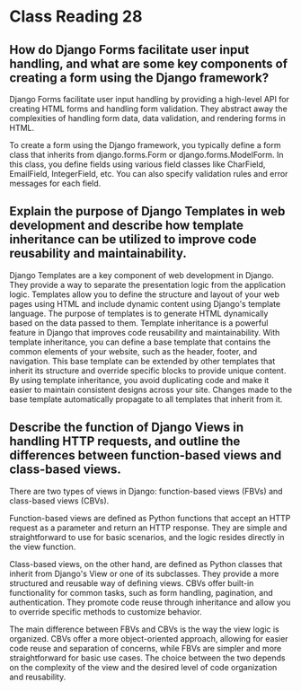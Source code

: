 # Class Reading 28

## How do Django Forms facilitate user input handling, and what are some key components of creating a form using the Django framework?
Django Forms facilitate user input handling by providing a high-level API for creating HTML forms and handling form validation. 
They abstract away the complexities of handling form data, data validation, and rendering forms in HTML.

To create a form using the Django framework, you typically define a form class that inherits from django.forms.Form or django.forms.ModelForm. 
In this class, you define fields using various field classes like CharField, EmailField, IntegerField, etc. You can also specify validation rules and error messages for each field.
## Explain the purpose of Django Templates in web development and describe how template inheritance can be utilized to improve code reusability and maintainability.

Django Templates are a key component of web development in Django. They provide a way to separate the presentation logic from the application logic. 
Templates allow you to define the structure and layout of your web pages using HTML and include dynamic content using Django's template language. 
The purpose of templates is to generate HTML dynamically based on the data passed to them.
Template inheritance is a powerful feature in Django that improves code reusability and maintainability. With template inheritance, you can define a base template that contains the common elements of your website, such as the header, footer, and navigation. 
This base template can be extended by other templates that inherit its structure and override specific blocks to provide unique content. 
By using template inheritance, you avoid duplicating code and make it easier to maintain consistent designs across your site. Changes made to the base template automatically propagate to all templates that inherit from it.
## Describe the function of Django Views in handling HTTP requests, and outline the differences between function-based views and class-based views.

There are two types of views in Django: function-based views (FBVs) and class-based views (CBVs).

Function-based views are defined as Python functions that accept an HTTP request as a parameter and return an HTTP response. They are simple and straightforward to use for basic scenarios, and the logic resides directly in the view function.

Class-based views, on the other hand, are defined as Python classes that inherit from Django's View or one of its subclasses. They provide a more structured and reusable way of defining views. CBVs offer built-in functionality for common tasks, such as form handling, pagination, and authentication. They promote code reuse through inheritance and allow you to override specific methods to customize behavior.

The main difference between FBVs and CBVs is the way the view logic is organized. CBVs offer a more object-oriented approach, allowing for easier code reuse and separation of concerns, while FBVs are simpler and more straightforward for basic use cases. The choice between the two depends on the complexity of the view and the desired level of code organization and reusability.